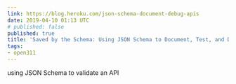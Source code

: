 ```yaml
---
link: https://blog.heroku.com/json-schema-document-debug-apis
date: 2019-04-10 01:13 UTC
# published: false
published: true
title: 'Saved by the Schema: Using JSON Schema to Document, Test, and Debug APIs'
tags:
- open311
---
```


using JSON Schema to validate an API
